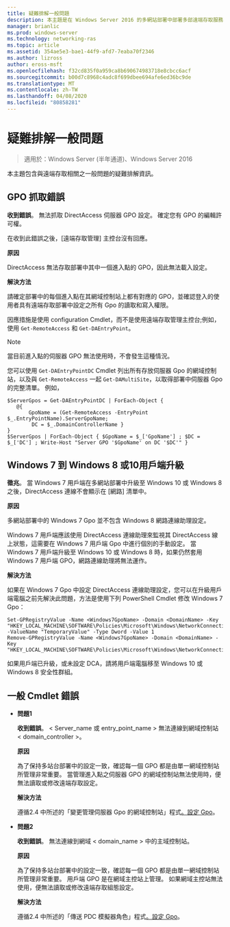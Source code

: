 ```yaml
---
title: 疑難排解一般問題
description: 本主題是在 Windows Server 2016 的多網站部署中部署多部遠端存取服務器指南的一部分。
manager: brianlic
ms.prod: windows-server
ms.technology: networking-ras
ms.topic: article
ms.assetid: 354ae5e3-bae1-44f9-afd7-7eaba70f2346
ms.author: lizross
author: eross-msft
ms.openlocfilehash: f32cd835f0a959ca8b690674983718e8cbcc6acf
ms.sourcegitcommit: b00d7c8968c4adc8f699dbee694afe6ed36bc9de
ms.translationtype: MT
ms.contentlocale: zh-TW
ms.lasthandoff: 04/08/2020
ms.locfileid: "80858281"
---
```

# <a name="troubleshooting-general-issues"></a>疑難排解一般問題

>適用於：Windows Server (半年通道)、Windows Server 2016

本主題包含與遠端存取相關之一般問題的疑難排解資訊。  
  
## <a name="gpo-retrieval-error"></a>GPO 抓取錯誤  
**收到錯誤**。 無法抓取 DirectAccess 伺服器 GPO 設定。 確定您有 GPO 的編輯許可權。  
  
在收到此錯誤之後，[遠端存取管理] 主控台沒有回應。  
  
**原因**  
  
DirectAccess 無法存取部署中其中一個進入點的 GPO，因此無法載入設定。  
  
**解決方法**  
  
請確定部署中的每個進入點在其網域控制站上都有對應的 GPO，並確認登入的使用者具有遠端存取部署中設定之所有 Gpo 的讀取和寫入權限。  
  
因應措施是使用 configuration Cmdlet，而不是使用遠端存取管理主控台;例如，使用 `Get-RemoteAccess` 和 `Get-DAEntryPoint`。  
  
> [!NOTE]  
> 當目前進入點的伺服器 GPO 無法使用時，不會發生這種情況。  
  
您可以使用 `Get-DAEntryPointDC` Cmdlet 列出所有存放伺服器 Gpo 的網域控制站，以及與 `Get-RemoteAccess` 一起 `Get-DAMultiSite`，以取得部署中伺服器 Gpo 的完整清單。 例如，  
  
```  
$ServerGpos = Get-DAEntryPointDC | ForEach-Object {   
   @{   
       GpoName = (Get-RemoteAccess -EntryPoint $_.EntryPointName).ServerGpoName;   
        DC = $_.DomainControllerName }   
}  
$ServerGpos | ForEach-Object { $GpoName = $_['GpoName'] ; $DC = $_['DC'] ; Write-Host "Server GPO '$GpoName' on DC '$DC'" }  
```  
  
## <a name="windows-7-to-windows-8-or-10-client-upgrade"></a>Windows 7 到 Windows 8 或10用戶端升級  
**徵兆**。 當 Windows 7 用戶端在多網站部署中升級至 Windows 10 或 Windows 8 之後，DirectAccess 連線不會顯示在 [網路] 清單中。  
  
**原因**  
  
多網站部署中的 Windows 7 Gpo 並不包含 Windows 8 網路連線助理設定。  
  
 Windows 7 用戶端應該使用 DirectAccess 連線助理來監視其 DirectAccess 線上狀態，這需要在 Windows 7 用戶端 Gpo 中進行個別的手動設定。 當 Windows 7 用戶端升級至 Windows 10 或 Windows 8 時，如果仍然套用 Windows 7 用戶端 GPO，網路連線助理將無法運作。  
  
**解決方法**  
  
如果在 Windows 7 Gpo 中設定 DirectAccess 連線助理設定，您可以在升級用戶端電腦之前先解決此問題，方法是使用下列 PowerShell Cmdlet 修改 Windows 7 Gpo：  
  
```  
Set-GPRegistryValue -Name <Windows7GpoName> -Domain <DomainName> -Key "HKEY_LOCAL_MACHINE\SOFTWARE\Policies\Microsoft\Windows\NetworkConnectivityAssistant" -ValueName "TemporaryValue" -Type Dword -Value 1  
Remove-GPRegistryValue -Name <Windows7GpoName> -Domain <DomainName> -Key "HKEY_LOCAL_MACHINE\SOFTWARE\Policies\Microsoft\Windows\NetworkConnectivityAssistant"  
```  
  
如果用戶端已升級，或未設定 DCA，請將用戶端電腦移至 Windows 10 或 Windows 8 安全性群組。  
  
## <a name="general-cmdlet-errors"></a>一般 Cmdlet 錯誤  
  
-   **問題1**  
  
    **收到錯誤**。 < Server_name 或 entry_point_name > 無法連線到網域控制站 < domain_controller >。  
  
    **原因**  
  
    為了保持多站台部署中的設定一致，確認每一個 GPO 都是由單一網域控制站所管理非常重要。 當管理進入點之伺服器 GPO 的網域控制站無法使用時，便無法讀取或修改遠端存取設定。  
  
    **解決方法**  
  
    遵循2.4 中所述的「變更管理伺服器 Gpo 的網域控制站」程式[。設定 Gpo](assetId:///b1960686-a81e-4f48-83f1-cc4ea484df43#ConfigGPOs)。  
  
-   **問題2**  
  
    **收到錯誤**。 無法連線到網域 < domain_name > 中的主域控制站。  
  
    **原因**  
  
    為了保持多站台部署中的設定一致，確認每一個 GPO 都是由單一網域控制站所管理非常重要。 用戶端 GPO 是在網域主控站上管理。 如果網域主控站無法使用，便無法讀取或修改遠端存取組態設定。  
  
    **解決方法**  
  
    遵循2.4 中所述的「傳送 PDC 模擬器角色」程式[。設定 Gpo](assetId:///b1960686-a81e-4f48-83f1-cc4ea484df43#ConfigGPOs)。  
  


